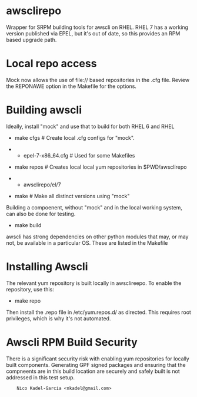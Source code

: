 awsclirepo
==========

Wrapper for SRPM building tools for awscli on RHEL. RHEL 7 has a
working version published via EPEL, but it's out of date, so this
provides an RPM based upgrade path.

Local repo access
=================

Mock now allows the use of file:// based repositories in the .cfg
file. Review the REPONAWE option in the Makefile for the options.

Building awscli
===============

Ideally, install "mock" and use that to build for both RHEL 6 and RHEL

* make cfgs # Create local .cfg configs for "mock".
* * epel-7-x86_64.cfg # Used for some Makefiles

* make repos # Creates local local yum repositories in $PWD/awsclirepo
* * awsclirepo/el/7

* make # Make all distinct versions using "mock"

Building a compoenent, without "mock" and in the local working system,
can also be done for testing.

* make build

awscli has strong dependencies on other python modules that may, or may not,
be available in a particular OS. These are listed in the Makefile

Installing Awscli
=================

The relevant yum repository is built locally in awsclireepo. To enable the repository, use this:

* make repo

Then install the .repo file in /etc/yum.repos.d/ as directed. This
requires root privileges, which is why it's not automated.

Awscli RPM Build Security
====================

There is a significant security risk with enabling yum repositories
for locally built components. Generating GPF signed packages and
ensuring that the compneents are in this build location are securely
and safely built is not addressed in this test setup.

		Nico Kadel-Garcia <nkadel@gmail.com>
